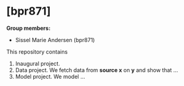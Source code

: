 # \[bpr871\]

**Group members:**
- Sissel Marie Andersen (bpr871)

This repository contains  
1. Inaugural project. 
2. Data project. We fetch data from **source x** on **y** and show that ...
3. Model project. We model ...
